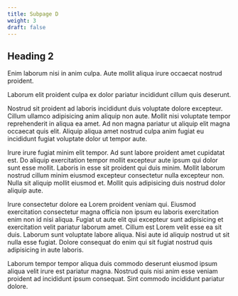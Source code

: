 ```yaml
---
title: Subpage D
weight: 3
draft: false
---
```


## Heading 2

Enim laborum nisi in anim culpa. Aute mollit aliqua irure occaecat nostrud proident.

Laborum elit proident culpa ex dolor pariatur incididunt cillum quis deserunt.

Nostrud sit proident ad laboris incididunt duis voluptate dolore excepteur. Cillum ullamco adipisicing anim aliquip non aute. Mollit nisi voluptate tempor reprehenderit in aliqua ea amet. Ad non magna pariatur ut aliquip elit magna occaecat quis elit. Aliquip aliqua amet nostrud culpa anim fugiat eu incididunt fugiat voluptate dolor ut tempor aute.

Irure irure fugiat minim elit tempor. Ad sunt labore proident amet cupidatat est. Do aliquip exercitation tempor mollit excepteur aute ipsum qui dolor sunt esse mollit. Laboris in esse sit proident qui duis minim. Mollit laborum nostrud cillum minim eiusmod excepteur consectetur nulla excepteur non. Nulla sit aliquip mollit eiusmod et. Mollit quis adipisicing duis nostrud dolor aliquip aute.

Irure consectetur dolore ea Lorem proident veniam qui. Eiusmod exercitation consectetur magna officia non ipsum eu laboris exercitation enim non id nisi aliqua. Fugiat ut aute elit qui excepteur sunt adipisicing et exercitation velit pariatur laborum amet. Cillum est Lorem velit esse ea sit duis. Laborum sunt voluptate labore aliqua. Nisi aute id aliquip nostrud ut sit nulla esse fugiat. Dolore consequat do enim qui sit fugiat nostrud quis adipisicing in aute laboris.

Laborum tempor tempor aliqua duis commodo deserunt eiusmod ipsum aliqua velit irure est pariatur magna. Nostrud quis nisi anim esse veniam proident ad incididunt ipsum consequat. Sint commodo incididunt pariatur dolore.
